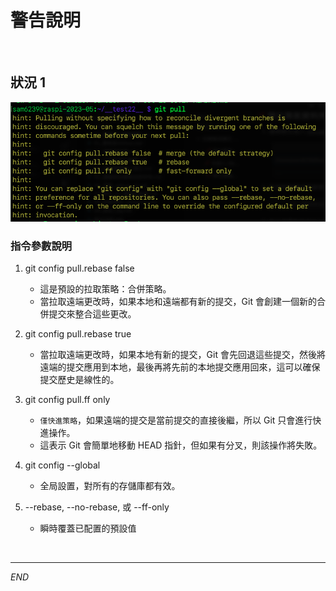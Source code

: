# 警告說明

</br>

## 狀況 1
![](images/img_01.png)

### 指令參數說明
1. git config pull.rebase false
   - 這是預設的拉取策略：合併策略。
   - 當拉取遠端更改時，如果本地和遠端都有新的提交，Git 會創建一個新的合併提交來整合這些更改。

2. git config pull.rebase true
   - 當拉取遠端更改時，如果本地有新的提交，Git 會先回退這些提交，然後將遠端的提交應用到本地，最後再將先前的本地提交應用回來，這可以確保提交歷史是線性的。
  
3. git config pull.ff only
   - `僅快進策略`，如果遠端的提交是當前提交的直接後繼，所以 Git 只會進行快進操作。
   - 這表示 Git 會簡單地移動 HEAD 指針，但如果有分叉，則該操作將失敗。

4. git config --global
   - 全局設置，對所有的存儲庫都有效。

5. --rebase, --no-rebase, 或 --ff-only
   - 瞬時覆蓋已配置的預設值

</br>

---

_END_